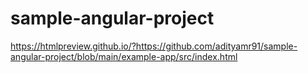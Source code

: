 # sample-angular-project

https://htmlpreview.github.io/?https://github.com/adityamr91/sample-angular-project/blob/main/example-app/src/index.html
